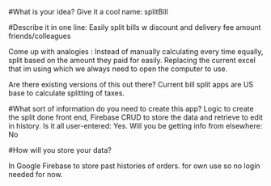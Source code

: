 #What is your idea?
Give it a cool name: splitBill

#Describe it in one line: Easily split bills w discount and delivery fee amount friends/colleagues

Come up with analogies : Instead of manually calculating every time equally, split based on the amount they paid for easily. Replacing the current excel that im using which we always need to open the computer to use.

Are there existing versions of this out there? Current bill split apps are US base to calculate splitting of taxes.

#What sort of information do you need to create this app?
Logic to create the split done front end, Firebase CRUD to store the data and retrieve to edit in history.
Is it all user-entered: Yes.
Will you be getting info from elsewhere: No

#How will you store your data?

In Google Firebase to store past histories of orders.
for own use so no login needed for now.
